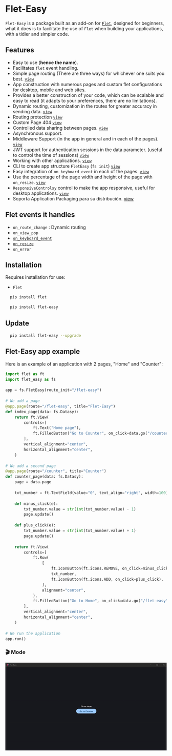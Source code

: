 # Flet-Easy
`Flet-Easy` is a package built as an add-on for [`Flet`](https://github.com/flet-dev/flet), designed for beginners, what it does is to facilitate the use of `Flet` when building your applications, with a tidier and simpler code.

## Features
* Easy to use (**hence the name**).
* Facilitates `flet` event handling.
* Simple page routing (There are three ways) for whichever one suits you best. [`view`](/flet-easy/0.2/dynamic-routes/)
* App construction with numerous pages and custom flet configurations for desktop, mobile and web sites.
* Provides a better construction of your code, which can be scalable and easy to read (it adapts to your preferences, there are no limitations).
* Dynamic routing, customization in the routes for greater accuracy in sending data. [`view`](/flet-easy/0.2/dynamic-routes/#custom-validation)
* Routing protection [`view`](/flet-easy/0.2/Customized-app/Route-protection/)
* Custom Page 404 [`view`](/flet-easy/0.2/Customized-app/Page-404/)
* Controlled data sharing between pages. [`view`](/flet-easy/0.2/Data-sharing-between-pages/)
* Asynchronous support.
* Middleware Support (in the app in general and in each of the pages). [`view`](/flet-easy/0.2/Midleware/)
* JWT support for authentication sessions in the data parameter. (useful to control the time of sessions) [`view`](/flet-easy/0.2/Basic-JWT/)
* Working with other applications. [`view`](/flet-easy/0.2/Data-sharing-between-pages/)
* CLI to create app structure `FletEasy` (`fs init`) [`view`](/flet-easy/0.2/CLI-to-create-app/)
* Easy integration of `on_keyboard_event` in each of the pages. [`view`](/flet-easy/0.2/Events/keyboard-event/)
* Use the percentage of the page width and height of the page with `on_resize`. [`view`](/flet-easy/0.2/Events/On-resize/)
* `ResponsiveControlsy` control to make the app responsive, useful for desktop applications. [`view`](/flet-easy/0.2/ResponsiveControlsy/)
* Soporta Application Packaging para su distribución. [view](https://flet.dev/docs/publish)

## Flet events it handles

- `on_route_change` :  Dynamic routing
- `on_view_pop`
- [`on_keyboard_event`](/flet-easy/0.2/Events/keyboard-event/)
- [`on_resize`](/flet-easy/0.2/Events/On-resize/)
- `on_error`


## Installation

Requires installation for use:

* `Flet`
  
```bash
  pip install flet
```
```bash
  pip install flet-easy
```

## Update

```bash
  pip install flet-easy --upgrade
```

## Flet-Easy app example
Here is an example of an application with 2 pages, "Home" and "Counter":

```python hl_lines="4 7 19 50"
import flet as ft
import flet_easy as fs

app = fs.FletEasy(route_init="/flet-easy")

# We add a page
@app.page(route="/flet-easy", title="Flet-Easy")
def index_page(data: fs.Datasy):
    return ft.View(
        controls=[
            ft.Text("Home page"),
            ft.FilledButton("Go to Counter", on_click=data.go("/counter")),
        ],
        vertical_alignment="center",
        horizontal_alignment="center",
    )

# We add a second page
@app.page(route="/counter", title="Counter")
def counter_page(data: fs.Datasy):
    page = data.page

    txt_number = ft.TextField(value="0", text_align="right", width=100)

    def minus_click(e):
        txt_number.value = str(int(txt_number.value) - 1)
        page.update()

    def plus_click(e):
        txt_number.value = str(int(txt_number.value) + 1)
        page.update()

    return ft.View(
        controls=[
            ft.Row(
                [
                    ft.IconButton(ft.icons.REMOVE, on_click=minus_click),
                    txt_number,
                    ft.IconButton(ft.icons.ADD, on_click=plus_click),
                ],
                alignment="center",
            ),
            ft.FilledButton("Go to Home", on_click=data.go("/flet-easy")),
        ],
        vertical_alignment="center",
        horizontal_alignment="center",
    )

# We run the application
app.run()
```

### 🎬 **Mode**
![app example](assets/gifs/app-example.gif "app example")